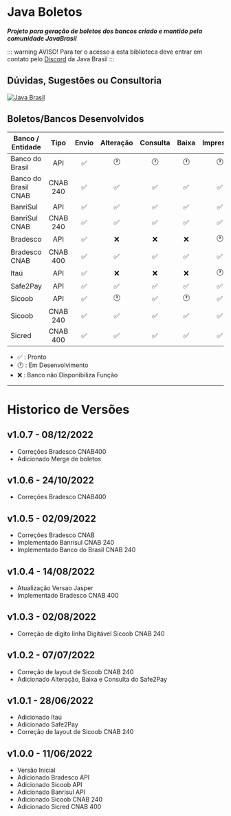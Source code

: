 <script setup>
import Releases from '../components/Releases.vue'    
</script>


# Java Boletos
***Projeto para geração de boletos dos bancos criado e mantido pela comunidade JavaBrasil***

::: warning AVISO!
Para ter o acesso a esta biblioteca deve entrar em contato pelo [Discord](https://discord.gg/ZXpqnaV) da Java Brasil
:::

## Dúvidas, Sugestões ou Consultoria
[![Java Brasil](https://discordapp.com/api/guilds/519583346066587676/widget.png?style=banner2)](https://discord.gg/ZXpqnaV)

## Boletos/Bancos Desenvolvidos
| **Banco / Entidade** | **Tipo** | **Envio** | **Alteração** | **Consulta** | **Baixa** | **Impressão** |
| -------------------- | :------: | :-------: | :-----------: | :----------: | :-------: | :-----------: |
| Banco do Brasil      |   API    |     ✅     |       🕐       |      🕐       |     🕐     |       🕐       |
| Banco do Brasil CNAB | CNAB 240 |     ✅     |       ✅       |      ✅       |     ✅     |       ✅       |
| BanriSul             |   API    |     ✅     |       ✅       |      ✅       |     ✅     |       ✅       |
| BanriSul CNAB        | CNAB 240 |     ✅     |       ✅       |      ✅       |     ✅     |       ✅       |
| Bradesco             |   API    |     ✅     |       ❌       |      ❌       |     ❌     |       🕐       |
| Bradesco CNAB        | CNAB 400 |     ✅     |       ✅       |      ✅       |     ✅     |       ✅       |
| Itaú                 |   API    |     ✅     |       ❌       |      ❌       |     ❌     |       🕐       |
| Safe2Pay             |   API    |     ✅     |       ✅       |      ✅       |     ✅     |       ✅       |
| Sicoob               |   API    |     ✅     |       🕐       |      ✅       |     🕐     |       ✅       |
| Sicoob               | CNAB 240 |     ✅     |       ✅       |      ✅       |     ✅     |       ✅       |
| Sicred               | CNAB 400 |     ✅     |       ✅       |      ✅       |     ✅     |       ✅       |

- ✅ : Pronto
- 🕐 : Em Desenvolvimento
- ❌ : Banco não Disponibiliza Função 

________________________________________________________________________________________________


# Historico de Versões

## v1.0.7 - 08/12/2022
- Correções Bradesco CNAB400
- Adicionado Merge de boletos

## v1.0.6 - 24/10/2022
- Correções Bradesco CNAB400

## v1.0.5 - 02/09/2022
- Correções Bradesco CNAB
- Implementado Banrisul CNAB 240
- Implementado Banco do Brasil CNAB 240

## v1.0.4 - 14/08/2022
- Atualização Versao Jasper
- Implementado Bradesco CNAB 400

## v1.0.3 - 02/08/2022
- Correção de digito linha Digitável Sicoob CNAB 240

## v1.0.2 - 07/07/2022
- Correção de layout de Sicoob CNAB 240
- Adicionado Alteração, Baixa e Consulta do Safe2Pay

## v1.0.1 - 28/06/2022
- Adicionado Itaú
- Adicionado Safe2Pay
- Correção de layout de Sicoob CNAB 240

## v1.0.0 - 11/06/2022 
- Versão Inicial
- Adicionado Bradesco API
- Adicionado Sicoob API
- Adicionado Banrisul API
- Adicionado Sicoob CNAB 240
- Adicionado Sicred CNAB 400